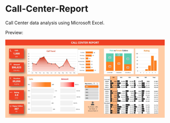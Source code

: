 # Call-Center-Report
 Call Center data analysis using Microsoft Excel.

Preview: 

![Image Alt](https://github.com/rahulraj0811/Call-Center-Report/blob/70c46e4beafd3c7bc7edbc8064c943810c888709/Call%20Center%20Dashboard.jpg)
